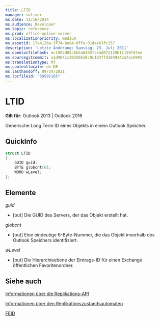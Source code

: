 ```yaml
---
title: LTID
manager: soliver
ms.date: 11/16/2014
ms.audience: Developer
ms.topic: reference
ms.prod: office-online-server
ms.localizationpriority: medium
ms.assetid: 17a412ba-3f74-ba94-0ffa-01dae63fc157
description: 'Letzte Änderung: Samstag, 23. Juli 2011'
ms.openlocfilehash: ec1902d05c6b5a8403fce4d872129b11159fd7ee
ms.sourcegitcommit: a1d9041c20256616c9c183f7d1049142a7ac6991
ms.translationtype: MT
ms.contentlocale: de-DE
ms.lasthandoff: 09/24/2021
ms.locfileid: "59592165"
---
```

# <a name="ltid"></a>LTID

  
  
**Gilt für**: Outlook 2013 | Outlook 2016 
  
Generische Long Term ID eines Objekts in einem Outlook Speicher.
  
## <a name="quick-info"></a>QuickInfo

```cpp
struct LTID 
{ 
    GUID guid; 
    BYTE globcnt[6]; 
    WORD wLevel; 
};
```

## <a name="members"></a>Elemente

 _guid_
  
- [out] Die GUID des Servers, der das Objekt erstellt hat.
    
 _globcnt_
  
- [out] Eine eindeutige 6-Byte-Nummer, die das Objekt innerhalb des Outlook Speichers identifiziert.
    
 _wLevel_
  
- [out] Die Hierarchieebene der Eintrags-ID für einen Exchange öffentlichen Favoritenordner.
    
## <a name="see-also"></a>Siehe auch



[Informationen über die Replikations-API](about-the-replication-api.md)
  
[Informationen über den Replikationszustandsautomaten](about-the-replication-state-machine.md)
  
[FEID](feid.md)

